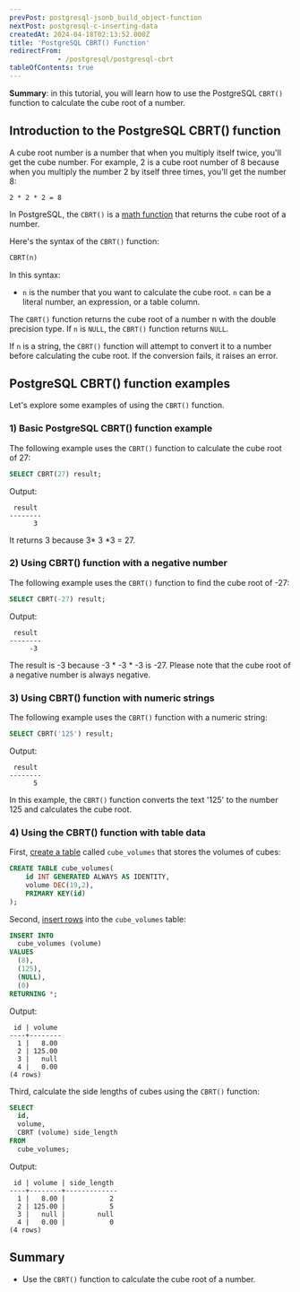 ```yaml
---
prevPost: postgresql-jsonb_build_object-function
nextPost: postgresql-c-inserting-data
createdAt: 2024-04-18T02:13:52.000Z
title: 'PostgreSQL CBRT() Function'
redirectFrom: 
            - /postgresql/postgresql-cbrt
tableOfContents: true
---
```



**Summary**: in this tutorial, you will learn how to use the PostgreSQL `CBRT()` function to calculate the cube root of a number.

## Introduction to the PostgreSQL CBRT() function

A cube root number is a number that when you multiply itself twice, you'll get the cube number. For example, 2 is a cube root number of 8 because when you multiply the number 2 by itself three times, you'll get the number 8:

```text
2 * 2 * 2 = 8
```

In PostgreSQL, the `CBRT()` is a [math function](/postgresql/postgresql-math-functions) that returns the cube root of a number.

Here's the syntax of the `CBRT()` function:

```sql
CBRT(n)
```

In this syntax:

- `n` is the number that you want to calculate the cube root. `n` can be a literal number, an expression, or a table column.

The `CBRT()` function returns the cube root of a number n with the double precision type. If `n` is `NULL`, the `CBRT()` function returns `NULL`.

If `n` is a string, the `CBRT()` function will attempt to convert it to a number before calculating the cube root. If the conversion fails, it raises an error.

## PostgreSQL CBRT() function examples

Let's explore some examples of using the `CBRT()` function.

### 1) Basic PostgreSQL CBRT() function example

The following example uses the `CBRT()` function to calculate the cube root of 27:

```sql
SELECT CBRT(27) result;
```

Output:

```
 result
--------
      3
```

It returns 3 because 3\* 3 \*3 = 27.

### 2) Using CBRT() function with a negative number

The following example uses the `CBRT()` function to find the cube root of -27:

```sql
SELECT CBRT(-27) result;
```

Output:

```
 result
--------
     -3
```

The result is -3 because -3 \* -3 \* -3 is -27. Please note that the cube root of a negative number is always negative.

### 3) Using CBRT() function with numeric strings

The following example uses the `CBRT()` function with a numeric string:

```sql
SELECT CBRT('125') result;
```

Output:

```
 result
--------
      5
```

In this example, the `CBRT()` function converts the text '125' to the number 125 and calculates the cube root.

### 4) Using the CBRT() function with table data

First, [create a table](/postgresql/postgresql-create-table) called `cube_volumes` that stores the volumes of cubes:

```sql
CREATE TABLE cube_volumes(
    id INT GENERATED ALWAYS AS IDENTITY,
    volume DEC(19,2),
    PRIMARY KEY(id)
);
```

Second, [insert rows](/postgresql/postgresql-insert-multiple-rows) into the `cube_volumes` table:

```sql
INSERT INTO
  cube_volumes (volume)
VALUES
  (8),
  (125),
  (NULL),
  (0)
RETURNING *;
```

Output:

```
 id | volume
----+--------
  1 |   8.00
  2 | 125.00
  3 |   null
  4 |   0.00
(4 rows)
```

Third, calculate the side lengths of cubes using the `CBRT()` function:

```sql
SELECT
  id,
  volume,
  CBRT (volume) side_length
FROM
  cube_volumes;
```

Output:

```
 id | volume | side_length
----+--------+-------------
  1 |   8.00 |           2
  2 | 125.00 |           5
  3 |   null |        null
  4 |   0.00 |           0
(4 rows)
```

## Summary

- Use the `CBRT()` function to calculate the cube root of a number.
